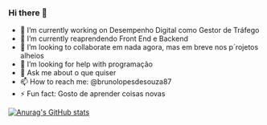 ### Hi there 👋



- 🔭 I’m currently working on  Desempenho Digital como Gestor de Tráfego
- 🌱 I’m currently  reaprendendo Front End e Backend
- 👯 I’m looking to collaborate em nada agora, mas em breve nos p´rojetos alheios
- 🤔 I’m looking for help with programação
- 💬 Ask me about  o que quiser
- 📫 How to reach me: @brunolopesdesouza87
- ⚡ Fun fact: Gosto de aprender coisas novas

[![Anurag's GitHub stats](https://github-readme-stats.vercel.app/api?username=brunolopesdesouza87)](https://github.com/brunolopesdesouza87/github-readme-stats)

